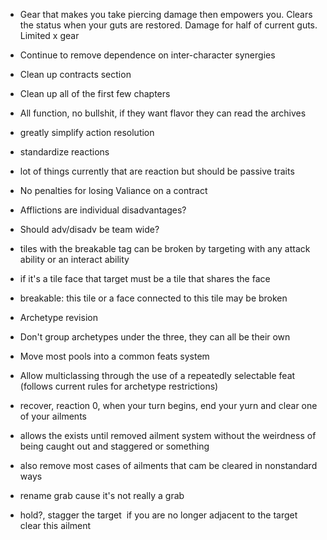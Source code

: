- Gear that makes you take piercing damage then empowers you. Clears the status when your guts are restored. Damage for half of current guts. Limited x gear
- Continue to remove dependence on inter-character synergies
- Clean up contracts section

- Clean up all of the first few chapters
- All function, no bullshit, if they want flavor they can read the archives

- greatly simplify action resolution
- standardize reactions

- lot of things currently that are reaction but should be passive traits

- No penalties for losing Valiance on a contract

- Afflictions are individual disadvantages?
- Should adv/disadv be team wide?

- tiles with the breakable tag can be broken by targeting with any attack ability or an interact ability
- if it's a tile face that target must be a tile that shares the face
- breakable: this tile or a face connected to this tile may be broken
- Archetype revision

- Don't group archetypes under the three, they can all be their own
- Move most pools into a common feats system
- Allow multiclassing through the use of a repeatedly selectable feat (follows current rules for archetype restrictions)

- recover, reaction 0, when your turn begins, end your yurn and clear one of your ailments

- allows the exists until removed ailment system without the weirdness of being caught out and staggered or something
- also remove most cases of ailments that cam be cleared in nonstandard ways
- rename grab cause it's not really a grab

- hold?, stagger the target  if you are no longer adjacent to the target clear this ailment